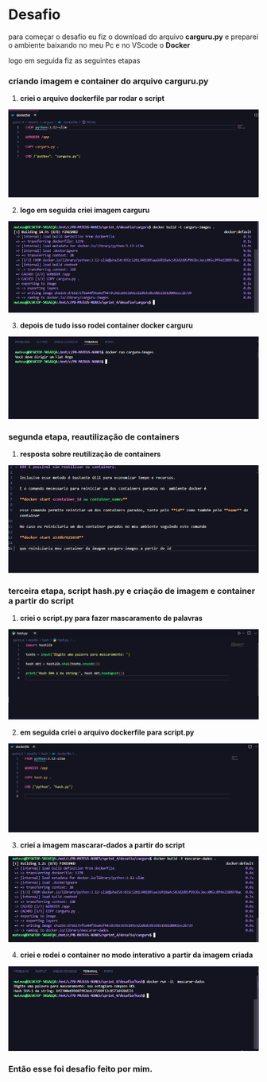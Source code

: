 # Desafio

para começar o desafio eu fiz o download do arquivo **carguru.py** e preparei o ambiente baixando no meu Pc e no VScode o **Docker**

logo em seguida fiz as seguintes etapas

### criando imagem e container do arquivo carguru.py

1. **criei o arquivo dockerfile par rodar o script**

![dockerfile](/sprint_4/evidencias/desafio/carguru/dockerfile_carguru.png)

2. **logo em seguida criei imagem carguru**

![imagem carguru](/sprint_4/evidencias/desafio/carguru/images-carguru.png)

3. **depois de tudo isso rodei container docker carguru**

![rodando container](/sprint_4/evidencias/desafio/carguru/container_carguru.png)


### segunda etapa,  reautilização de containers

1. **resposta sobre reutilização de containers**

![reutilização de containers docker](/sprint_4/evidencias/desafio/reutilizar_container/resposta_reutilizacao_container.png)


### terceira etapa, script hash.py e criação de imagem e container a partir do script

1. **criei o script.py para fazer mascaramento de palavras**

![script.py](/sprint_4/evidencias/desafio/hash/script_py_hash.png)

2. **em seguida criei o arquivo dockerfile para script.py**

![dockerfile](/sprint_4/evidencias/desafio/hash/dockerfile_hash.png)


3. **criei a imagem mascarar-dados a partir do script**

![imagem mascarar-dados](/sprint_4/evidencias/desafio/hash/mascarar_dados_images.png)

4. **criei e rodei o container no modo interativo a partir da imagem criada**

![container](/sprint_4/evidencias/desafio/hash/container_hash.png)



### Então esse foi desafio feito por mim.

